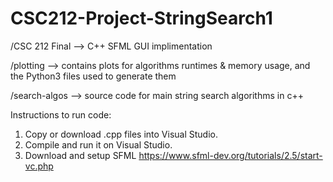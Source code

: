 # CSC212-Project-StringSearch1

/CSC 212 Final --> C++ SFML GUI implimentation 

/plotting --> contains plots for algorithms runtimes & memory usage, and the Python3 files used to generate them

/search-algos --> source code for main string search algorithms in c++

Instructions to run code:

1. Copy or download .cpp files into Visual Studio.
2. Compile and run it on Visual Studio.
3. Download and setup SFML https://www.sfml-dev.org/tutorials/2.5/start-vc.php
